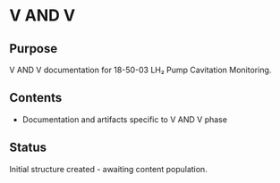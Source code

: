 # V AND V

## Purpose
V AND V documentation for 18-50-03 LH₂ Pump Cavitation Monitoring.

## Contents
- Documentation and artifacts specific to V AND V phase

## Status
Initial structure created - awaiting content population.
